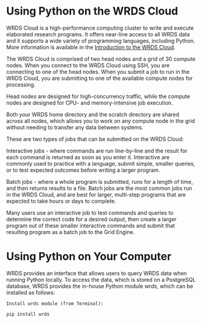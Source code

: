 # Using Python on the WRDS Cloud

WRDS Cloud is a high-performance computing cluster to write and execute elaborated research programs. It offers near-line access to all WRDS data and it supports a wide variety of programming languages, including Python. More information is available in the [Introduction to the WRDS Cloud](https://wrds-www.wharton.upenn.edu/pages/support/the-wrds-cloud/introduction-wrds-cloud/). 



The WRDS Cloud is comprised of two head nodes and a grid of 30 compute nodes. When you connect to the WRDS Cloud using SSH, you are connecting to one of the head nodes. When you submit a job to run in the WRDS Cloud, you are submitting to one of the available compute nodes for processing.

Head nodes are designed for high-concurrency traffic, while the compute nodes are designed for CPU- and memory-intensive job execution.

Both your WRDS home directory and the scratch directory are shared across all nodes, which allows you to work on any compute node in the grid without needing to transfer any data between systems.




These are two types of jobs that can be submitted on the WRDS Cloud:

Interactive jobs - where commands are run line-by-line and the result for each command is returned as soon as you enter it. Interactive are commonly used to practice with a language, submit simple, smaller queries, or to test expected outcomes before writing a larger program.

Batch jobs - where a whole program is submitted, runs for a length of time, and then returns results to a file. Batch jobs are the most common jobs run in the WRDS Cloud, and are best for larger, multi-step programs that are expected to take hours or days to complete.

Many users use an interactive job to test commands and queries to determine the correct code for a desired output, then create a larger program out of these smaller interactive commands and submit that resulting program as a batch job to the Grid Engine.

# Using Python on Your Computer

WRDS provides an interface that allows users to query WRDS data when running Python locally. To access the data, which is stored on a PostgreSQL database, WRDS provides the in-house Python module *wrds*, which can be installed as follows:

```
Install wrds module (from Terminal):

pip install wrds
```

